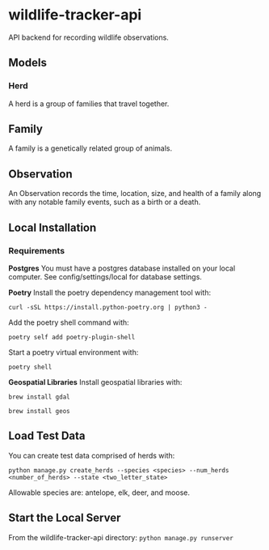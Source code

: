 # wildlife-tracker-api
API backend for recording wildlife observations.

## Models
### Herd
A herd is a group of families that travel together.
## Family
A family is a genetically related group of animals.
## Observation
An Observation records the time, location, size, and health of
a family along with any notable family events, such as a birth
or a death.

## Local Installation
### Requirements ###
**Postgres**
You must have a postgres database installed on your local computer.
See config/settings/local for database settings.

**Poetry**
Install the poetry dependency management tool with:

`curl -sSL https://install.python-poetry.org | python3 -`

Add the poetry shell command with:

`poetry self add poetry-plugin-shell`

Start a poetry virtual environment with:

`poetry shell`

**Geospatial Libraries**
 Install geospatial libraries with:

`brew install gdal`

`brew install geos`

## Load Test Data
You can create test data comprised of herds with:

`python manage.py create_herds --species <species> --num_herds <number_of_herds> --state <two_letter_state>`

Allowable species are: antelope, elk, deer, and moose.

## Start the Local Server
From the wildlife-tracker-api directory:
`python manage.py runserver`